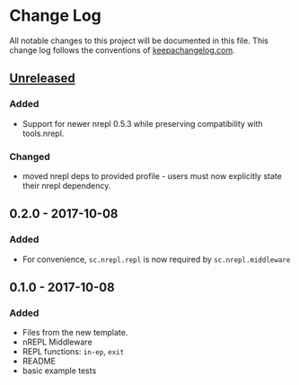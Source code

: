 # Change Log
All notable changes to this project will be documented in this file. This change log follows the conventions of [keepachangelog.com](http://keepachangelog.com/).

## [Unreleased]

### Added
- Support for newer nrepl 0.5.3 while preserving compatibility with tools.nrepl.

### Changed
- moved nrepl deps to provided profile - users must now explicitly state their nrepl dependency.

## 0.2.0 - 2017-10-08
### Added
- For convenience, `sc.nrepl.repl` is now required by `sc.nrepl.middleware`

## 0.1.0 - 2017-10-08
### Added
- Files from the new template.
- nREPL Middleware
- REPL functions: `in-ep`, `exit`
- README
- basic example tests

[Unreleased]: https://github.com/your-name/scope-capture-nrepl/compare/0.1.0...HEAD
